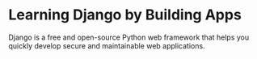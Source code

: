 # Learning Django by Building Apps

Django is a free and open-source Python web framework that helps you quickly develop secure and maintainable web applications.
